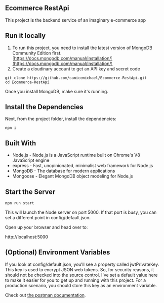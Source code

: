 ## Ecommerce RestApi
This project is the backend service of an imaginary e-commerce app

## Run it locally
1. To run this project, you need to install the latest version of MongoDB Community Edition first.
[https://docs.mongodb.com/manual/installation/](https://docs.mongodb.com/manual/installation/)
2. Create a cloudinary account to get an API key and secret code
```
git clone https://github.com/canicemichael/Ecommerce-RestApi.git
cd Ecommerce-RestApi
```

Once you install MongoDB, make sure it's running.

## Install the Dependencies
Next, from the project folder, install the dependencies:
```
npm i
```

## Built With
- Node.js - Node.js is a JavaScript runtime built on Chrome's V8 JavaScript engine
- express - Fast, unopinionated, minimalist web framework for Node.js
- MongoDB - The database for modern applications
- Mongoose - Elegant MongoDB object modeling for Node.js

## Start the Server
```
npm run start
```
This will launch the Node server on port 5000. If that port is busy, you can set a different point in config/default.json.

Open up your browser and head over to:

http://localhost:5000

## (Optional) Environment Variables
If you look at config/default.json, you'll see a property called jwtPrivateKey. This key is used to encrypt JSON web tokens. So, for security reasons, it should not be checked into the source control. I've set a default value here to make it easier for you to get up and running with this project. For a production scenario, you should store this key as an environment variable.

Check out [the postman documentation](https://documenter.getpostman.com/view/16601080/Uyxbqpqx).
